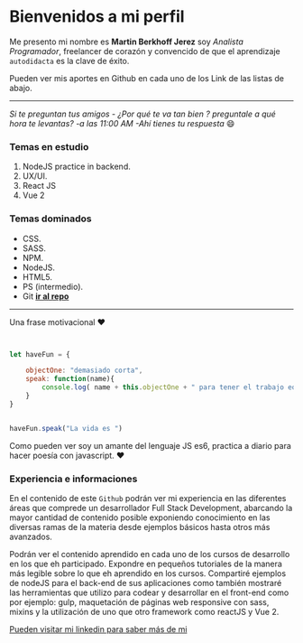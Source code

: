 # Bienvenidos a mi perfil

Me presento mi nombre es **Martin Berkhoff Jerez**
 soy *Analista Programador*, freelancer de corazón y convencido de que el aprendizaje `autodidacta` es la clave de éxito.

Pueden ver mis aportes en Github en cada uno de los Link de las listas de abajo.

--------------------------------------

 *Si te preguntan tus amigos - ¿Por qué te va tan bien ? preguntale a qué hora te levantas? -a las 11:00 AM -Ahí tienes tu respuesta* :smile:


### Temas en estudio


1. NodeJS practice in backend.
2. UX/UI.
3. React JS
4. Vue 2


### Temas dominados 

- CSS.
- SASS.
- NPM.
- NodeJS.
- HTML5.
- PS (intermedio).
- Git **[ir al repo ](https://github.com/martin281992/-Github-practice "click ")** 

------------------------------------------

Una frase motivacional :heart:

````js


let haveFun = {

	objectOne: "demasiado corta",
	speak: function(name){
		console.log( name + this.objectOne + " para tener el trabajo equivocado")
	}
}


haveFun.speak("La vida es ")

````

Como pueden ver soy un amante del lenguaje JS es6, practica a diario para hacer poesía con javascript. :heart:


### Experiencia e informaciones

En el contenido de este `Github` podrán ver mi experiencia en las diferentes áreas que comprede un desarrollador Full Stack Development, abarcando la mayor cantidad de contenido posible exponiendo conocimiento en las diversas ramas de la materia desde ejemplos básicos hasta otros más avanzados.

Podrán ver el contenido aprendido en cada uno de los cursos de desarrollo en los que eh participado. Expondre en pequeños tutoriales de la manera más legible sobre lo que eh aprendido en los cursos. Compartiré ejemplos de nodeJS para el back-end de sus aplicaciones como también mostraré las herramientas que utilizo para codear y desarrollar en el front-end como por ejemplo: gulp, maquetación de páginas web responsive con sass, mixins y la utilización de uno que otro framework como reactJS y Vue 2.



[Pueden visitar mi linkedin para saber más de mi](https://cl.linkedin.com/in/martin-francisco-berkhoff-jerez-7b792311a
  "click me baby")
